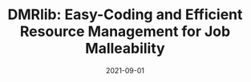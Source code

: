 ---
title: "DMRlib: Easy-Coding and Efficient Resource Management for Job Malleability"
collection: publications
permalink: /publication/2021-09-01-DMRlib-Easy-Coding-and-Efficient-Resource-Management-for-Job-Malleability
excerpt: 'Conference Name: IEEE Transactions on Computers'
date: 2021-09-01
venue: '<em>IEEE Transactions on Computers</em>(70), pp. 1443--1457'
paperurl: 'https://ieeexplore.ieee.org/document/9190024'
citation: ' <strong>S. Iserte</strong>,  R. Mayo,  E. Quintana-Ortí, and  A. Peña, &quot;DMRlib: Easy-Coding and Efficient Resource Management for Job Malleability.&quot; <em>IEEE Transactions on Computers</em>(70), pp. 1443--1457, Sep. 2021. ISSN: 1557-9956.'
---